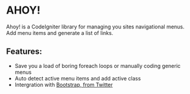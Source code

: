 # AHOY!

Ahoy! is a CodeIgniter library for managing you sites navigational menus. Add menu items and generate a list of links.

## Features:

- Save you a load of boring foreach loops or manually coding generic menus
- Auto detect active menu items and add active class
- Intergration with [Bootstrap, from Twitter](http://twitter.github.com/bootstrap/index.html)